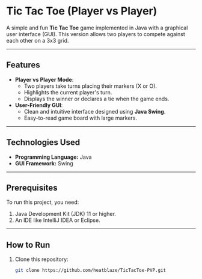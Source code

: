 # Tic Tac Toe (Player vs Player)

A simple and fun **Tic Tac Toe** game implemented in Java with a graphical user interface (GUI). This version allows two players to compete against each other on a 3x3 grid.

---

## Features
- **Player vs Player Mode**:
  - Two players take turns placing their markers (X or O).
  - Highlights the current player's turn.
  - Displays the winner or declares a tie when the game ends.
- **User-Friendly GUI**:
  - Clean and intuitive interface designed using **Java Swing**.
  - Easy-to-read game board with large markers.

---

## Technologies Used
- **Programming Language:** Java
- **GUI Framework:** Swing

---

## Prerequisites
To run this project, you need:
1. Java Development Kit (JDK) 11 or higher.
2. An IDE like IntelliJ IDEA or Eclipse.

---

## How to Run
1. Clone this repository:
   ```bash
   git clone https://github.com/heatblaze/TicTacToe-PVP.git
